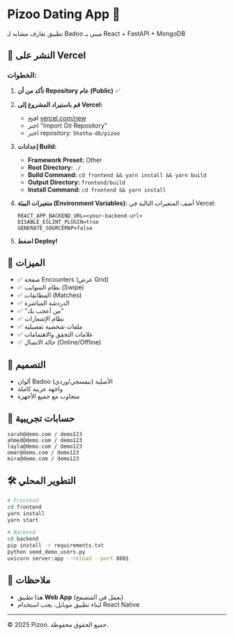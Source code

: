 # Pizoo Dating App 💜

تطبيق تعارف مشابه لـ Badoo مبني بـ React + FastAPI + MongoDB

## 🚀 النشر على Vercel

### الخطوات:

1. **تأكد من أن Repository عام (Public)** ✅
   
2. **قم باستيراد المشروع إلى Vercel:**
   - افتح [vercel.com/new](https://vercel.com/new)
   - اختر "Import Git Repository"
   - اختر repository: `Shatha-db/pizoo`

3. **إعدادات Build:**
   - **Framework Preset:** Other
   - **Root Directory:** `./`
   - **Build Command:** `cd frontend && yarn install && yarn build`
   - **Output Directory:** `frontend/build`
   - **Install Command:** `cd frontend && yarn install`

4. **متغيرات البيئة (Environment Variables):**
   أضف المتغيرات التالية في Vercel:
   ```
   REACT_APP_BACKEND_URL=<your-backend-url>
   DISABLE_ESLINT_PLUGIN=true
   GENERATE_SOURCEMAP=false
   ```

5. **اضغط Deploy!**

## 📱 الميزات

- ✅ صفحة Encounters (عرض Grid)
- ✅ نظام السوايب (Swipe)
- ✅ المطابقات (Matches)
- ✅ الدردشة المباشرة
- ✅ "من أعجب بك"
- ✅ نظام الإشعارات
- ✅ ملفات شخصية تفصيلية
- ✅ علامات التحقق والاهتمامات
- ✅ حالة الاتصال (Online/Offline)

## 🎨 التصميم

- ألوان Badoo الأصلية (بنفسجي/وردي)
- واجهة عربية كاملة
- متجاوب مع جميع الأجهزة

## 👥 حسابات تجريبية

```
sarah@demo.com / demo123
ahmed@demo.com / demo123
layla@demo.com / demo123
omar@demo.com / demo123
mira@demo.com / demo123
```

## 🛠️ التطوير المحلي

```bash
# Frontend
cd frontend
yarn install
yarn start

# Backend
cd backend
pip install -r requirements.txt
python seed_demo_users.py
uvicorn server:app --reload --port 8001
```

## 📝 ملاحظات

- هذا تطبيق **Web App** (يعمل في المتصفح)
- لبناء تطبيق موبايل، يجب استخدام React Native

---

© 2025 Pizoo. جميع الحقوق محفوظة.
